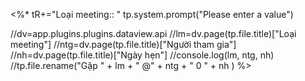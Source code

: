<%* 
tR+="Loại meeting:: "  tp.system.prompt("Please enter a value") 

//dv=app.plugins.plugins.dataview.api
//lm=dv.page(tp.file.title)["Loại meeting"]
//ntg=dv.page(tp.file.title)["Người tham gia"]
//nh=dv.page(tp.file.title)["Ngày hẹn"]
//console.log(lm, ntg, nh)
//tp.file.rename("Gặp " + lm + " @" + ntg + " 0 " + nh ) 
%>